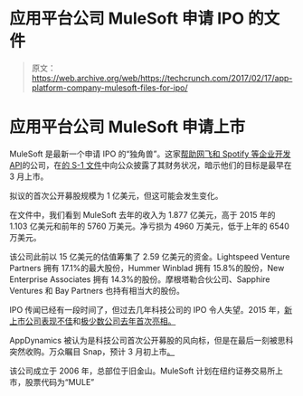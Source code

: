 # 应用平台公司 MuleSoft 申请 IPO 的文件 

> 原文：<https://web.archive.org/web/https://techcrunch.com/2017/02/17/app-platform-company-mulesoft-files-for-ipo/>

# 应用平台公司 MuleSoft 申请上市

MuleSoft 是最新一个申请 IPO 的“独角兽”。这家[帮助网飞和 Spotify 等企业开发 API](https://web.archive.org/web/20230204230951/https://techterms.com/definition/api)的公司，在[的 S-1 文件](https://web.archive.org/web/20230204230951/https://www.sec.gov/Archives/edgar/data/1374684/000119312517047884/d287291ds1.htm)中向公众披露了其财务状况，暗示他们的目标是最早在 3 月上市。

拟议的首次公开募股规模为 1 亿美元，但这可能会发生变化。

在文件中，我们看到 MuleSoft 去年的收入为 1.877 亿美元，高于 2015 年的 1.103 亿美元和前年的 5760 万美元。净亏损为 4960 万美元，低于上年的 6540 万美元。

该公司此前以 15 亿美元的估值筹集了 2.59 亿美元的资金。Lightspeed Venture Partners 拥有 17.1%的最大股份，Hummer Winblad 拥有 15.8%的股份，New Enterprise Associates 拥有 14.3%的股份。摩根塔勒合伙公司、Sapphire Ventures 和 Bay Partners 也持有相当大的股份。

IPO 传闻已经有一段时间了，但过去几年科技公司的 IPO 令人失望。2015 年，[新上市公司表现不佳](https://web.archive.org/web/20230204230951/https://techcrunch.com/2015/12/11/worst-year-for-tech-ipos-since-2009/)和[极少数公司去年首次亮相。](https://web.archive.org/web/20230204230951/https://techcrunch.com/2016/12/29/few-startups-ipoed-this-year-but-the-ones-that-did-soared/)

AppDynamics 被认为是科技公司首次公开募股的风向标，但是在最后一刻被思科突然收购。万众瞩目 Snap，预计 3 月初上市[。](https://web.archive.org/web/20230204230951/https://techcrunch.com/2017/02/02/snap-has-finally-filed-publicly-for-its-massive-ipo/)

该公司成立于 2006 年，总部位于旧金山。MuleSoft 计划在纽约证券交易所上市，股票代码为“MULE”